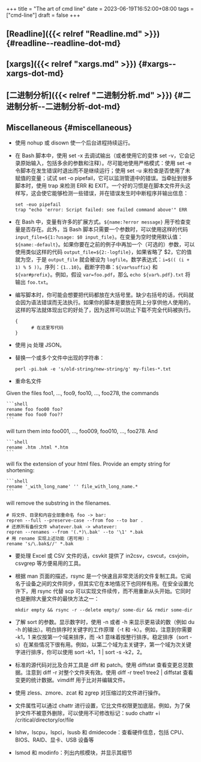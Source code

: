 +++
title = "The art of cmd line"
date = 2023-06-19T16:52:00+08:00
tags = ["cmd-line"]
draft = false
+++

## [Readline]({{< relref "Readline.md" >}}) {#readline--readline-dot-md}


## [xargs]({{< relref "xargs.md" >}}) {#xargs--xargs-dot-md}


## [二进制分析]({{< relref "二进制分析.md" >}}) {#二进制分析--二进制分析-dot-md}

## Miscellaneous {#miscellaneous}

-   使用 nohup 或 disown 使一个后台进程持续运行。
-   在 Bash 脚本中，使用 set -x 去调试输出（或者使用它的变体 set -v，它会记录原始输入，包括多余的参数和注释）。尽可能地使用严格模式：使用 set -e 令脚本在发生错误时退出而不是继续运行；使用 set -u 来检查是否使用了未赋值的变量；试试 set -o pipefail，它可以监测管道中的错误。当牵扯到很多脚本时，使用 trap 来检测 ERR 和 EXIT。一个好的习惯是在脚本文件开头这样写，这会使它能够检测一些错误，并在错误发生时中断程序并输出信息：
    ```shell
    set -euo pipefail
    trap "echo 'error: Script failed: see failed command above'" ERR
    ```

- 在 Bash 中，变量有许多的扩展方式。`${name:?error message}` 用于检查变量是否存在。此外，当 Bash 脚本只需要一个参数时，可以使用这样的代码 `input_file=${1:?usage: $0 input_file}`。在变量为空时使用默认值：`${name:-default}`。如果你要在之前的例子中再加一个（可选的）参数，可以使用类似这样的代码 `output_file=${2:-logfile}`，如果省略了 \$2，它的值就为空，于是 `output_file` 就会被设为 `logfile`。数学表达式：`i=$(( (i + 1) % 5 ))`。序列：`{1..10}`。截断字符串：`${var%suffix}` 和 `${var#prefix}`。例如，假设 `var=foo.pdf`，那么 `echo ${var%.pdf}.txt` 将输出 `foo.txt`。

-   编写脚本时，你可能会想要把代码都放在大括号里。缺少右括号的话，代码就会因为语法错误而无法执行。如果你的脚本是要放在网上分享供他人使用的，这样的写法就体现出它的好处了，因为这样可以防止下载不完全代码被执行。
    ```text
    {
          # 在这里写代码
    }
    ```
-   使用 jq 处理 JSON。
-   替换一个或多个文件中出现的字符串：

    <!--listend-->

    ```shell
    perl -pi.bak -e 's/old-string/new-string/g' my-files-*.txt
    ```

-   重命名文件

Given the files foo1, ..., foo9, foo10, ..., foo278, the commands

    ```shell
    rename foo foo00 foo?
    rename foo foo0 foo??
    ```

will turn them into foo001, ..., foo009, foo010, ..., foo278. And

    ```shell
    rename .htm .html *.htm
    ```

will fix the extension of your html files. Provide an empty string for shortening:

    ```shell
    rename '_with_long_name' '' file_with_long_name.*
    ```

will remove the substring in the filenames.

```shell
# 将文件、目录和内容全部重命名 foo -> bar:
repren --full --preserve-case --from foo --to bar .
# 还原所有备份文件 whatever.bak -> whatever:
repren --renames --from '(.*)\.bak' --to '\1' *.bak
# 用 rename 实现上述功能（若可用）:
rename 's/\.bak$//' *.bak
```

-   要处理 Excel 或 CSV 文件的话，csvkit 提供了 in2csv，csvcut，csvjoin，csvgrep 等方便易用的工具。
-   根据 man 页面的描述，rsync 是一个快速且非常灵活的文件复制工具。它闻名于设备之间的文件同步，但其实它在本地情况下也同样有用。在安全设置允许下，用 rsync 代替 scp 可以实现文件续传，而不用重新从头开始。它同时也是删除大量文件的最快方法之一：

    ```shell
    mkdir empty && rsync -r --delete empty/ some-dir && rmdir some-dir
    ```

-   了解 sort 的参数。显示数字时，使用 -n 或者 -h 来显示更易读的数（例如 du -h 的输出）。明白排序时关键字的工作原理（-t 和 -k）。例如，注意到你需要 -k1，1 来仅按第一个域来排序，而 -k1 意味着按整行排序。稳定排序（sort -s）在某些情况下很有用。例如，以第二个域为主关键字，第一个域为次关键字进行排序，你可以使用 sort -k1，1 | sort -s -k2，2。
-   标准的源代码对比及合并工具是 diff 和 patch。使用 diffstat 查看变更总览数据。注意到 diff -r 对整个文件夹有效。使用 diff -r tree1 tree2 | diffstat 查看变更的统计数据。vimdiff 用于比对并编辑文件。
-   使用 zless、zmore、zcat 和 zgrep 对压缩过的文件进行操作。
-   文件属性可以通过 chattr 进行设置，它比文件权限更加底层。例如，为了保护文件不被意外删除，可以使用不可修改标记：sudo chattr +i /critical/directory/or/file
-   lshw，lscpu，lspci，lsusb 和 dmidecode：查看硬件信息，包括 CPU、BIOS、RAID、显卡、USB 设备等
-   lsmod 和 modinfo：列出内核模块，并显示其细节

